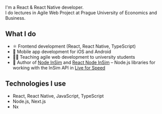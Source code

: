 I'm a React & React Native developer.  
I do lectures in Agile Web Project at Prague University of Economics and Business.

## What I do
- ⚛️ Frontend development (React, React Native, TypeScript)
- 📱 Mobile app development for iOS and Android
- 👨‍🏫 Teaching agile web development to university students
- 🔧 Author of [Node InSim](https://github.com/mkapal/node-insim) and [React Node InSim](https://github.com/mkapal/react-node-insim) – Node.js libraries for working with the InSim API in [Live for Speed](https://www.lfs.net)

## Technologies I use
- React, React Native, JavaScript, TypeScript
- Node.js, Next.js
- Nx